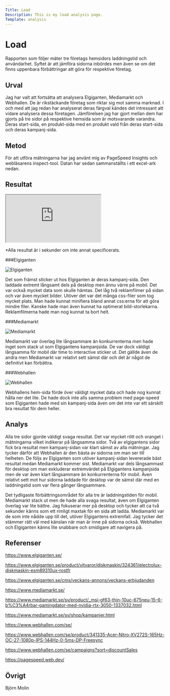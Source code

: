 ```yaml
---
Title: Load
Description: This is my load analysis page.
Template: analysis
---
```

# Load

Rapporten som följer mäter tre företags hemsidors laddningstid och användarhet. Syftet är att jämföra sidorna inbördes men även se om det finns uppenbara förbättringar att göra för respektive företag.

Urval
-----------------------

Jag har valt att fortsätta att analysera Elgiganten, Mediamarkt och Webhallen. De är rikstäckande företag som riktar sig mot samma marknad. I och med att jag redan har analyserat deras färgval kändes det intressant att vidare analysera dessa företagen. Jämförelsen jag har gjort mellan dem har gjorts på tre sidor på respektive hemsida som är motsvarande varandra. Deras start-sida, en produkt-sida med en produkt vald från deras start-sida och deras kampanj-sida.

Metod
-----------------------

För att utföra mätningarna har jag använt mig av PageSpeed Insights och webläsarens inspect-tool. Datan har sedan sammanställts i ett excel-ark nedan.

Resultat
-----------------------
<div class="load-stats">
<iframe title="load-statistics" src="https://docs.google.com/spreadsheets/d/e/2PACX-1vTxQJkfCT4shQjb3xG-1LAwD_GM12azSNjtHBWRuWraUmsgXJxhzaVEE2--jb_NagQvu7fKnUZUIHNH/pubhtml?gid=0&amp;single=true&amp;widget=true&amp;headers=false"></iframe>
</div>

*Alla resultat är i sekunder om inte annat specificerats.

###Elgiganten

![Elgiganten](../image/Elgiganten.png?w=700)

Det som främst sticker ut hos Elgiganten är deras kampanj-sida. Den laddade extremt långsamt dels på desktop men ännu värre på mobil. Det var också mycket data som skulle hämtas. Det låg två reklamfilmer på sidan och var även mycket bilder. Utöver det var det många css-filer som tog mycket plats. Man hade kunnat minifiera bland annat css:erna för att göra mindre filer. Kanske hade man även kunnat ha optimerat bild-storlekarna. Reklamfilmerna hade man nog kunnat ta bort helt.

###Mediamarkt

![Mediamarkt](../image/Mediamarkt.png?w=700)

Mediamarkt var överlag lite långsammare än konkurrenterna men hade inget som stack ut som Elgigantens kampanjsida. De var dock väldigt långsamma för mobil där time to interactive sticker ut. Det gällde även de andra men Mediamarkt var relativt sett sämst där och det är något de definitivt kan förbättra.

###Webhallen

![Webhallen](../image/Webhallen.png?w=700)

Webhallens hem-sida förde över väldigt mycket data och hade nog kunnat hålla ner det lite. De hade dock inte alls samma problem med page-speed som Elgiganten hade med sin kampanj-sida även om det inte var ett särskilt bra resultat för dem heller.

Analys
-----------------------

Alla tre sidor gjorde väldigt svaga resultat. Det var mycket rött och oranget i mätningarna vilket indikerar på långsamma sidor. Två av elgigantens sidor fick bra resultat men kampanj-sidan var klart sämst av alla mätningar. Jag tycker därför att Webhallen är den bästa av sidorna om man ser till helheten. De följs av Elgiganten som utöver kampanj-sidan levererade bäst resultat medan Mediamarkt kommer sist. Mediamarkt var dels långsammast för desktop om man exkluderar extremvärdet på Elgigantens kampanjsida men de var även klart långsammare än konkurrenterna för mobil. Även relativt sett mot hur sidorna laddade för desktop var de sämst där med en laddningstid som var flera gånger långsammare.

Det tydligaste förbättringsområdet för alla tre är laddningstiden för mobil. Mediamarkt stack ut men de hade alla svaga resultat, även om Elgiganten överlag var lite bättre. Jag fokuserar mer på desktop och tycker att ca två sekunder känns som ett rimligt maxtak för en sida att ladda. Mediamarkt var de som inte nådde upp till det, utöver Elgigantens extremfall. Jag tycker det stämmer rätt väl med känslan när man är inne på sidorna också. Webhallen och Elgiganten känns lite snabbare och smidigare att navigera på.


Referenser
-----------------------

https://www.elgiganten.se/

https://www.elgiganten.se/product/vitvaror/diskmaskin/324361/electrolux-diskmaskin-esm89310ux-rostfr

https://www.elgiganten.se/cms/veckans-annons/veckans-erbjudanden

https://www.mediamarkt.se/

https://www.mediamarkt.se/sv/product/_msi-gf63-thin-10uc-675neu-15-6-b%C3%A4rbar-gamingdator-med-nvidia-rtx-3050-1337032.html

https://www.mediamarkt.se/sv/shop/kampanjer.html

https://www.webhallen.com/se/

https://www.webhallen.com/se/product/341335-Acer-Nitro-XV272S-165Hz-OC-27-1080p-IPS-144Hz-0-5ms-DP-Freesync

https://www.webhallen.com/se/campaigns?sort=discountSales

https://pagespeed.web.dev/



Övrigt
-----------------------

Björn Molin

